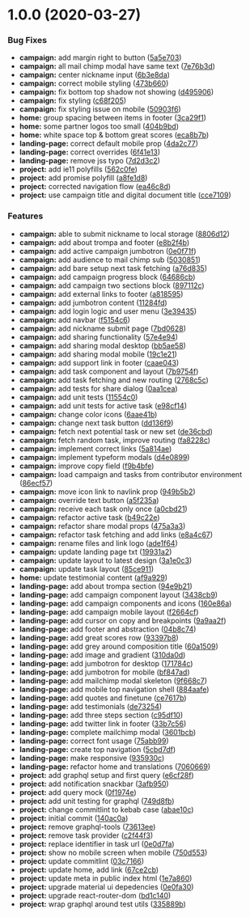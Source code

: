 # 1.0.0 (2020-03-27)


### Bug Fixes

* **campaign:** add margin right to button ([5a5e703](https://github.com/Videodock/ce-campaign-manager/commit/5a5e703))
* **campaign:** all mail chimp modal have same text ([7e76b3d](https://github.com/Videodock/ce-campaign-manager/commit/7e76b3d))
* **campaign:** center nickname input ([6b3e8da](https://github.com/Videodock/ce-campaign-manager/commit/6b3e8da))
* **campaign:** correct mobile styling ([473b660](https://github.com/Videodock/ce-campaign-manager/commit/473b660))
* **campaign:** fix bottom top shadow not showing ([d495906](https://github.com/Videodock/ce-campaign-manager/commit/d495906))
* **campaign:** fix styling ([c68f205](https://github.com/Videodock/ce-campaign-manager/commit/c68f205))
* **campaign:** fix styling issue on mobile ([50903f6](https://github.com/Videodock/ce-campaign-manager/commit/50903f6))
* **home:** group spacing between items in footer ([3ca29f1](https://github.com/Videodock/ce-campaign-manager/commit/3ca29f1))
* **home:** some partner logos too small ([404b9bd](https://github.com/Videodock/ce-campaign-manager/commit/404b9bd))
* **home:** white space top & bottom great scores ([eca8b7b](https://github.com/Videodock/ce-campaign-manager/commit/eca8b7b))
* **landing-page:** correct default mobile prop ([4da2c77](https://github.com/Videodock/ce-campaign-manager/commit/4da2c77))
* **landing-page:** correct overrides ([6f41e13](https://github.com/Videodock/ce-campaign-manager/commit/6f41e13))
* **landing-page:** remove jss typo ([7d2d3c2](https://github.com/Videodock/ce-campaign-manager/commit/7d2d3c2))
* **project:** add ie11 polyfills ([562c0fe](https://github.com/Videodock/ce-campaign-manager/commit/562c0fe))
* **project:** add promise polyfill ([a8fe1d8](https://github.com/Videodock/ce-campaign-manager/commit/a8fe1d8))
* **project:** corrected navigation flow ([ea46c8d](https://github.com/Videodock/ce-campaign-manager/commit/ea46c8d))
* **project:** use campaign title and digital document title ([cce7109](https://github.com/Videodock/ce-campaign-manager/commit/cce7109))


### Features

* **campaign:** able to submit nickname to local storage ([8806d12](https://github.com/Videodock/ce-campaign-manager/commit/8806d12))
* **campaign:** add about trompa and footer ([e8b2f4b](https://github.com/Videodock/ce-campaign-manager/commit/e8b2f4b))
* **campaign:** add active campaign jumbotron ([0e0f71f](https://github.com/Videodock/ce-campaign-manager/commit/0e0f71f))
* **campaign:** add audience to mail chimp sub ([5030851](https://github.com/Videodock/ce-campaign-manager/commit/5030851))
* **campaign:** add bare setup next task fetching ([a76d835](https://github.com/Videodock/ce-campaign-manager/commit/a76d835))
* **campaign:** add campaign progress block ([64686cb](https://github.com/Videodock/ce-campaign-manager/commit/64686cb))
* **campaign:** add campaign two sections block ([897112c](https://github.com/Videodock/ce-campaign-manager/commit/897112c))
* **campaign:** add external links to footer ([a818595](https://github.com/Videodock/ce-campaign-manager/commit/a818595))
* **campaign:** add jumbotron content ([11284fd](https://github.com/Videodock/ce-campaign-manager/commit/11284fd))
* **campaign:** add login logic and user menu ([3e39435](https://github.com/Videodock/ce-campaign-manager/commit/3e39435))
* **campaign:** add navbar ([f5154c6](https://github.com/Videodock/ce-campaign-manager/commit/f5154c6))
* **campaign:** add nickname submit page ([7bd0628](https://github.com/Videodock/ce-campaign-manager/commit/7bd0628))
* **campaign:** add sharing functionality ([57e4e94](https://github.com/Videodock/ce-campaign-manager/commit/57e4e94))
* **campaign:** add sharing modal desktop ([bb5ae58](https://github.com/Videodock/ce-campaign-manager/commit/bb5ae58))
* **campaign:** add sharing modal mobile ([19c1e21](https://github.com/Videodock/ce-campaign-manager/commit/19c1e21))
* **campaign:** add support link in footer ([caae043](https://github.com/Videodock/ce-campaign-manager/commit/caae043))
* **campaign:** add task component and layout ([7b9754f](https://github.com/Videodock/ce-campaign-manager/commit/7b9754f))
* **campaign:** add task fetching and new routing ([2768c5c](https://github.com/Videodock/ce-campaign-manager/commit/2768c5c))
* **campaign:** add tests for share dialog ([0aa1cea](https://github.com/Videodock/ce-campaign-manager/commit/0aa1cea))
* **campaign:** add unit tests ([11554c0](https://github.com/Videodock/ce-campaign-manager/commit/11554c0))
* **campaign:** add unit tests for active task ([e98cf14](https://github.com/Videodock/ce-campaign-manager/commit/e98cf14))
* **campaign:** change color icons ([6aae41b](https://github.com/Videodock/ce-campaign-manager/commit/6aae41b))
* **campaign:** change next task button ([dd136f9](https://github.com/Videodock/ce-campaign-manager/commit/dd136f9))
* **campaign:** fetch next potential task or new set ([de36cbd](https://github.com/Videodock/ce-campaign-manager/commit/de36cbd))
* **campaign:** fetch random task, improve routing ([fa8228c](https://github.com/Videodock/ce-campaign-manager/commit/fa8228c))
* **campaign:** implement correct links ([5a814ae](https://github.com/Videodock/ce-campaign-manager/commit/5a814ae))
* **campaign:** implement typeform modals ([d4e0899](https://github.com/Videodock/ce-campaign-manager/commit/d4e0899))
* **campaign:** improve copy field ([f9b4bfe](https://github.com/Videodock/ce-campaign-manager/commit/f9b4bfe))
* **campaign:** load campaign and tasks from contributor environment ([86ecf57](https://github.com/Videodock/ce-campaign-manager/commit/86ecf57))
* **campaign:** move icon link to navlink prop ([949b5b2](https://github.com/Videodock/ce-campaign-manager/commit/949b5b2))
* **campaign:** override text button ([a5f235a](https://github.com/Videodock/ce-campaign-manager/commit/a5f235a))
* **campaign:** receive each task only once ([a0cbd21](https://github.com/Videodock/ce-campaign-manager/commit/a0cbd21))
* **campaign:** refactor active task ([b49c22e](https://github.com/Videodock/ce-campaign-manager/commit/b49c22e))
* **campaign:** refactor share modal props ([475a3a3](https://github.com/Videodock/ce-campaign-manager/commit/475a3a3))
* **campaign:** refactor task fetching and add links ([e8a4c67](https://github.com/Videodock/ce-campaign-manager/commit/e8a4c67))
* **campaign:** rename files and link logo ([ade1f64](https://github.com/Videodock/ce-campaign-manager/commit/ade1f64))
* **campaign:** update landing page txt ([19931a2](https://github.com/Videodock/ce-campaign-manager/commit/19931a2))
* **campaign:** update layout to latest design ([3a1e0c3](https://github.com/Videodock/ce-campaign-manager/commit/3a1e0c3))
* **campaign:** update task layout ([85ce911](https://github.com/Videodock/ce-campaign-manager/commit/85ce911))
* **home:** update testimonial content ([af9a929](https://github.com/Videodock/ce-campaign-manager/commit/af9a929))
* **landing-page:** add about trompa section ([94e9b21](https://github.com/Videodock/ce-campaign-manager/commit/94e9b21))
* **landing-page:** add campaign component layout ([3438cb9](https://github.com/Videodock/ce-campaign-manager/commit/3438cb9))
* **landing-page:** add campaign components and icons ([160e86a](https://github.com/Videodock/ce-campaign-manager/commit/160e86a))
* **landing-page:** add campaign mobile layout ([f2664cf](https://github.com/Videodock/ce-campaign-manager/commit/f2664cf))
* **landing-page:** add cursor on copy and breakpoints ([9a9aa2f](https://github.com/Videodock/ce-campaign-manager/commit/9a9aa2f))
* **landing-page:** add footer and abstraction ([04b8c74](https://github.com/Videodock/ce-campaign-manager/commit/04b8c74))
* **landing-page:** add great scores row ([93397b8](https://github.com/Videodock/ce-campaign-manager/commit/93397b8))
* **landing-page:** add grey around composition title ([60a1509](https://github.com/Videodock/ce-campaign-manager/commit/60a1509))
* **landing-page:** add image and gradient ([310da0d](https://github.com/Videodock/ce-campaign-manager/commit/310da0d))
* **landing-page:** add jumbotron for desktop ([171784c](https://github.com/Videodock/ce-campaign-manager/commit/171784c))
* **landing-page:** add jumbotron for mobile ([bf847ad](https://github.com/Videodock/ce-campaign-manager/commit/bf847ad))
* **landing-page:** add mailchimp modal skeleton ([9f668c7](https://github.com/Videodock/ce-campaign-manager/commit/9f668c7))
* **landing-page:** add mobile top navigation shell ([884aafe](https://github.com/Videodock/ce-campaign-manager/commit/884aafe))
* **landing-page:** add quotes and finetune ([ce7617b](https://github.com/Videodock/ce-campaign-manager/commit/ce7617b))
* **landing-page:** add testimonials ([de73254](https://github.com/Videodock/ce-campaign-manager/commit/de73254))
* **landing-page:** add three steps section ([c95df10](https://github.com/Videodock/ce-campaign-manager/commit/c95df10))
* **landing-page:** add twitter link in footer ([33b7c56](https://github.com/Videodock/ce-campaign-manager/commit/33b7c56))
* **landing-page:** complete mailchimp modal ([3601bcb](https://github.com/Videodock/ce-campaign-manager/commit/3601bcb))
* **landing-page:** correct font usage ([75abb99](https://github.com/Videodock/ce-campaign-manager/commit/75abb99))
* **landing-page:** create top navigation ([5cbd7df](https://github.com/Videodock/ce-campaign-manager/commit/5cbd7df))
* **landing-page:** make responsive ([935930c](https://github.com/Videodock/ce-campaign-manager/commit/935930c))
* **landing-page:** refactor home and translations ([7060669](https://github.com/Videodock/ce-campaign-manager/commit/7060669))
* **project:** add graphql setup and first query ([e6cf28f](https://github.com/Videodock/ce-campaign-manager/commit/e6cf28f))
* **project:** add notification snackbar ([3afb950](https://github.com/Videodock/ce-campaign-manager/commit/3afb950))
* **project:** add query mock ([0f1974e](https://github.com/Videodock/ce-campaign-manager/commit/0f1974e))
* **project:** add unit testing for graphql ([749d8fb](https://github.com/Videodock/ce-campaign-manager/commit/749d8fb))
* **project:** change commitlint to kebab case ([abae10c](https://github.com/Videodock/ce-campaign-manager/commit/abae10c))
* **project:** initial commit ([140ac0a](https://github.com/Videodock/ce-campaign-manager/commit/140ac0a))
* **project:** remove graphql-tools ([73613ee](https://github.com/Videodock/ce-campaign-manager/commit/73613ee))
* **project:** remove task provider ([c2f44f3](https://github.com/Videodock/ce-campaign-manager/commit/c2f44f3))
* **project:** replace identifier in task url ([0e0d7fa](https://github.com/Videodock/ce-campaign-manager/commit/0e0d7fa))
* **project:** show no mobile screen when mobile ([750d553](https://github.com/Videodock/ce-campaign-manager/commit/750d553))
* **project:** update commitlint ([03c7166](https://github.com/Videodock/ce-campaign-manager/commit/03c7166))
* **project:** update home, add link ([67ce2cb](https://github.com/Videodock/ce-campaign-manager/commit/67ce2cb))
* **project:** update meta in public index html ([1e7a860](https://github.com/Videodock/ce-campaign-manager/commit/1e7a860))
* **project:** upgrade material ui depedencies ([0e0fa30](https://github.com/Videodock/ce-campaign-manager/commit/0e0fa30))
* **project:** upgrade react-router-dom ([bd1c140](https://github.com/Videodock/ce-campaign-manager/commit/bd1c140))
* **project:** wrap graphql around test utils ([335889b](https://github.com/Videodock/ce-campaign-manager/commit/335889b))




